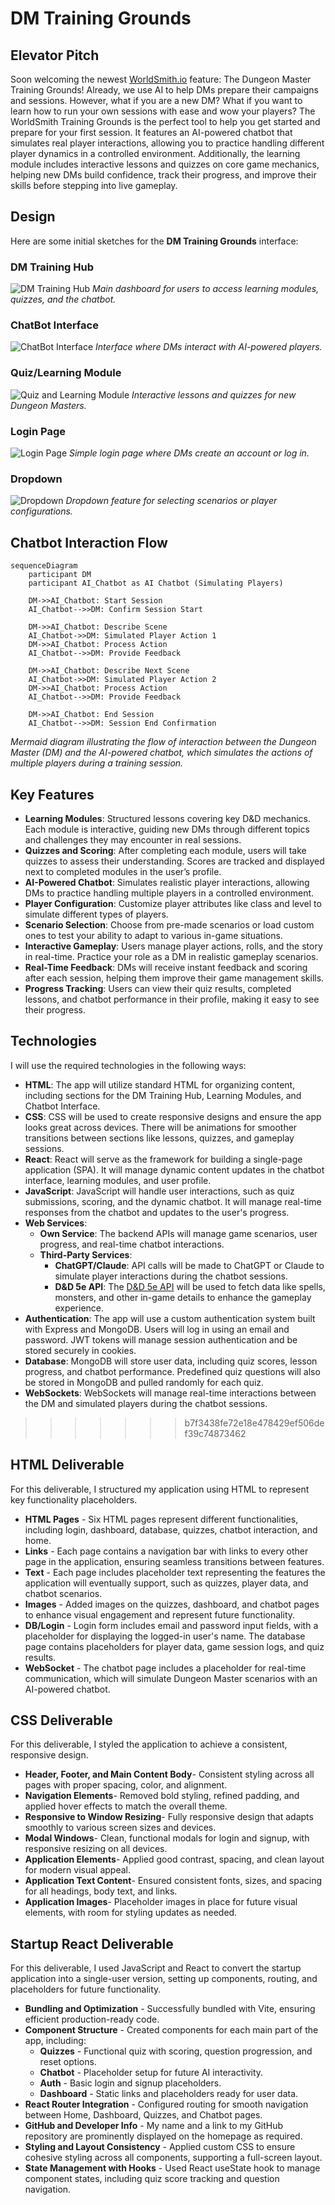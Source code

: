 # DM Training Grounds

## Elevator Pitch
Soon welcoming the newest [WorldSmith.io](https://www.worldsmith.io/) feature: The Dungeon Master Training Grounds! Already, we use AI to help DMs prepare their campaigns and sessions. However, what if you are a new DM? What if you want to learn how to run your own sessions with ease and wow your players? The WorldSmith Training Grounds is the perfect tool to help you get started and prepare for your first session. It features an AI-powered chatbot that simulates real player interactions, allowing you to practice handling different player dynamics in a controlled environment. Additionally, the learning module includes interactive lessons and quizzes on core game mechanics, helping new DMs build confidence, track their progress, and improve their skills before stepping into live gameplay.

## Design
Here are some initial sketches for the **DM Training Grounds** interface:

### DM Training Hub
![DM Training Hub](src/assets/images/DM_Training_Grounds_Homepage.png)
*Main dashboard for users to access learning modules, quizzes, and the chatbot.*

### ChatBot Interface
![ChatBot Interface](src/assets/images/ChatBot.png)
*Interface where DMs interact with AI-powered players.*

### Quiz/Learning Module
![Quiz and Learning Module](src/assets/images/Quiz:Learning.png)
*Interactive lessons and quizzes for new Dungeon Masters.*

### Login Page
![Login Page](src/assets/images/Login.png)
*Simple login page where DMs create an account or log in.*

### Dropdown
![Dropdown](src/assets/images/Dropdown.png)
*Dropdown feature for selecting scenarios or player configurations.*

## Chatbot Interaction Flow

```mermaid
sequenceDiagram
    participant DM
    participant AI_Chatbot as AI Chatbot (Simulating Players)
    
    DM->>AI_Chatbot: Start Session
    AI_Chatbot-->>DM: Confirm Session Start
    
    DM->>AI_Chatbot: Describe Scene
    AI_Chatbot->>DM: Simulated Player Action 1
    DM->>AI_Chatbot: Process Action
    AI_Chatbot-->>DM: Provide Feedback
    
    DM->>AI_Chatbot: Describe Next Scene
    AI_Chatbot->>DM: Simulated Player Action 2
    DM->>AI_Chatbot: Process Action
    AI_Chatbot-->>DM: Provide Feedback

    DM->>AI_Chatbot: End Session
    AI_Chatbot-->>DM: Session End Confirmation
```
*Mermaid diagram illustrating the flow of interaction between the Dungeon Master (DM) and the AI-powered chatbot, which simulates the actions of multiple players during a training session.*

## Key Features
- **Learning Modules**: Structured lessons covering key D&D mechanics. Each module is interactive, guiding new DMs through different topics and challenges they may encounter in real sessions.
- **Quizzes and Scoring**: After completing each module, users will take quizzes to assess their understanding. Scores are tracked and displayed next to completed modules in the user’s profile.
- **AI-Powered Chatbot**: Simulates realistic player interactions, allowing DMs to practice handling multiple players in a controlled environment.
- **Player Configuration**: Customize player attributes like class and level to simulate different types of players.
- **Scenario Selection**: Choose from pre-made scenarios or load custom ones to test your ability to adapt to various in-game situations.
- **Interactive Gameplay**: Users manage player actions, rolls, and the story in real-time. Practice your role as a DM in realistic gameplay scenarios.
- **Real-Time Feedback**: DMs will receive instant feedback and scoring after each session, helping them improve their game management skills.
- **Progress Tracking**: Users can view their quiz results, completed lessons, and chatbot performance in their profile, making it easy to see their progress.

## Technologies
I will use the required technologies in the following ways:

- **HTML**: The app will utilize standard HTML for organizing content, including sections for the DM Training Hub, Learning Modules, and Chatbot Interface.
- **CSS**: CSS will be used to create responsive designs and ensure the app looks great across devices. There will be animations for smoother transitions between sections like lessons, quizzes, and gameplay sessions.
- **React**: React will serve as the framework for building a single-page application (SPA). It will manage dynamic content updates in the chatbot interface, learning modules, and user profile.
- **JavaScript**: JavaScript will handle user interactions, such as quiz submissions, scoring, and the dynamic chatbot. It will manage real-time responses from the chatbot and updates to the user's progress.
- **Web Services**:
  - **Own Service**: The backend APIs will manage game scenarios, user progress, and real-time chatbot interactions.
  - **Third-Party Services**:
    - **ChatGPT/Claude**: API calls will be made to ChatGPT or Claude to simulate player interactions during the chatbot sessions.
    - **D&D 5e API**: The [D&D 5e API](https://www.dnd5eapi.co/) will be used to fetch data like spells, monsters, and other in-game details to enhance the gameplay experience.
- **Authentication**: The app will use a custom authentication system built with Express and MongoDB. Users will log in using an email and password. JWT tokens will manage session authentication and be stored securely in cookies.
- **Database**: MongoDB will store user data, including quiz scores, lesson progress, and chatbot performance. Predefined quiz questions will also be stored in MongoDB and pulled randomly for each quiz.
- **WebSockets**: WebSockets will manage real-time interactions between the DM and simulated players during the chatbot sessions.
>>>>>>> b7f3438fe72e18e478429ef506def39c74873462



## HTML Deliverable  

For this deliverable, I structured my application using HTML to represent key functionality placeholders.

- **HTML Pages** - Six HTML pages represent different functionalities, including login, dashboard, database, quizzes, chatbot interaction, and home.
- **Links** - Each page contains a navigation bar with links to every other page in the application, ensuring seamless transitions between features.
- **Text** - Each page includes placeholder text representing the features the application will eventually support, such as quizzes, player data, and chatbot scenarios.
- **Images** - Added images on the quizzes, dashboard, and chatbot pages to enhance visual engagement and represent future functionality.
- **DB/Login** - Login form includes email and password input fields, with a placeholder for displaying the logged-in user's name. The database page contains placeholders for player data, game session logs, and quiz results.
- **WebSocket** - The chatbot page includes a placeholder for real-time communication, which will simulate Dungeon Master scenarios with an AI-powered chatbot.


## CSS Deliverable
For this deliverable, I styled the application to achieve a consistent, responsive design.

- **Header, Footer, and Main Content Body**- Consistent styling across all pages with proper spacing, color, and alignment.
- **Navigation Elements**- Removed bold styling, refined padding, and applied hover effects to match the overall theme.
- **Responsive to Window Resizing**- Fully responsive design that adapts smoothly to various screen sizes and devices.
- **Modal Windows**- Clean, functional modals for login and signup, with responsive resizing on all devices.
- **Application Elements**- Applied good contrast, spacing, and clean layout for modern visual appeal.
- **Application Text Content**- Ensured consistent fonts, sizes, and spacing for all headings, body text, and links.
- **Application Images**- Placeholder images in place for future visual elements, with room for styling updates as needed.


## Startup React Deliverable
For this deliverable, I used JavaScript and React to convert the startup application into a single-user version, setting up components, routing, and placeholders for future functionality.

- **Bundling and Optimization** - Successfully bundled with Vite, ensuring efficient production-ready code.
- **Component Structure** - Created components for each main part of the app, including:
    - **Quizzes** - Functional quiz with scoring, question progression, and reset options.
    - **Chatbot** - Placeholder setup for future AI interactivity.
    - **Auth** - Basic login and signup placeholders.
    - **Dashboard** - Static links and placeholders ready for user data.
-  **React Router Integration** - Configured routing for smooth navigation between Home, Dashboard, Quizzes, and Chatbot pages.
- **GitHub and Developer Info** - My name and a link to my GitHub repository are prominently displayed on the homepage as required.
- **Styling and Layout Consistency** - Applied custom CSS to ensure cohesive styling across all components, supporting a full-screen layout.
- **State Management with Hooks** - Used React useState hook to manage component states, including quiz score tracking and question navigation.

